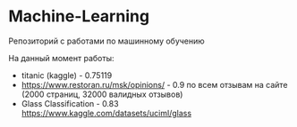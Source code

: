 # Machine-Learning
Репозиторий с работами по машинному обучению

На данный момент работы:
- titanic (kaggle) - 0.75119
- https://www.restoran.ru/msk/opinions/ - 0.9 по всем отзывам на сайте (2000 страниц, 32000 валидных отзывов)
- Glass Classification - 0.83 https://www.kaggle.com/datasets/uciml/glass
